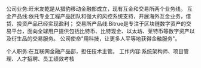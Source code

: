 公司业务:旺米友乾是从猎豹移动金融部成立，现有互金和交易所两个业务线。
互金产品线:依托专业工程产品团队和强大的风控系统支持，开展海外互金业务，借贷、投资产品已经实现盈利；
交易所产品线:Bitrue是专注于区块链数字资产的交易平台，面向全球用户提供包括比特币、比特现金、以太坊、莱特币等数字资产以及衍生品的交易服务。
公司使命"用科技，让更多人平等地获得金融服务"。

个人职务:在互联网金融产品部，担任技术主管。
工作内容:系统架构师、项目管理、人才招聘、员工绩效考核
